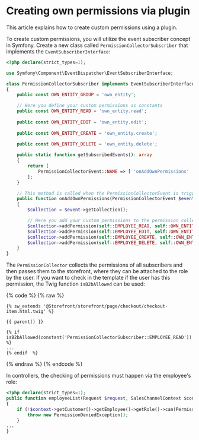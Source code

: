 # Creating own permissions via plugin

This article explains how to create custom permissions using a plugin.

To create custom permissions, you will utilize the event subscriber concept in Symfony.
Create a new class called `PermissionCollectorSubscriber` that implements the `EventSubscriberInterface`:

```php
<?php declare(strict_types=1);

use Symfony\Component\EventDispatcher\EventSubscriberInterface;

class PermissionCollectorSubscriber implements EventSubscriberInterface
{
    public const OWN_ENTITY_GROUP = 'own_entity';

    // Here you define your custom permissions as constants
    public const OWN_ENTITY_READ = 'own_entity.read';
    
    public const OWN_ENTITY_EDIT = 'own_entity.edit';
    
    public const OWN_ENTITY_CREATE = 'own_entity.create';
    
    public const OWN_ENTITY_DELETE = 'own_entity.delete';

    public static function getSubscribedEvents(): array
    {
        return [
            PermissionCollectorEvent::NAME => [ 'onAddOwnPermissions' , 1000 ]
        ];
    }

    // This method is called when the PermissionCollectorEvent is triggered
    public function onAddOwnPermissions(PermissionCollectorEvent $event): void
    {
        $collection = $event->getCollection();

        // Here you add your custom permissions to the permission collection
        $collection->addPermission(self::EMPLOYEE_READ, self::OWN_ENTITY_GROUP, []);
        $collection->addPermission(self::EMPLOYEE_EDIT, self::OWN_ENTITY_GROUP, [ self::EMPLOYEE_READ ]);
        $collection->addPermission(self::EMPLOYEE_CREATE, self::OWN_ENTITY_GROUP, [ self::EMPLOYEE_READ, self::EMPLOYEE_EDIT ]);
        $collection->addPermission(self::EMPLOYEE_DELETE, self::OWN_ENTITY_GROUP, [ self::EMPLOYEE_READ, self::EMPLOYEE_EDIT ]);
    }
}
```

The `PermissionCollector` collects the permissions of all subscribers and then passes them to the storefront, where they can be attached to the role by the user.
If you want to check in the template if the user has this permission, the Twig function `isB2bAllowed` can be used:

{% code %}
{% raw %}

```twig
{% sw_extends '@Storefront/storefront/page/checkout/checkout-item.html.twig' %}

{{ parent() }}

{% if isB2bAllowed(constant('PermissionCollectorSubscriber::EMPLOYEE_READ')) %}
...
{% endif  %}
```

{% endraw %}
{% endcode %}

In controllers, the checking of permissions must happen via the employee's role:

```php
<?php declare(strict_types=1);
public function employeeList(Request $request, SalesChannelContext $context): Response
{
    if (!$context->getCustomer()->getEmployee()->getRole()->can(PermissionCollectorSubscriber::EMPLOYEE_READ)) {
        throw new PermissionDeniedException();
    }
...
}
```
